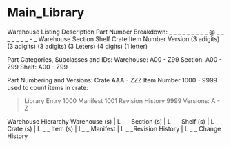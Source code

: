 # Main_Library


Warehouse Listing Description
Part Number Breakdown: 
     _ _ _       _ _ _           _ _ _        @      _ _ _          _ _ _ _   -     _ 
   Warehouse     Section         Shelf               Crate       Item Number      Version
  (3 adigits)  (3 adigits)    (3 adigits)         (3 Leters)      (4 digits)     (1 letter)

Part Categories, Subclasses and IDs:
Warehouse: A00 - Z99
Section:   A00 - Z99
Shelf:     A00 - Z99



Part Numbering and Versions:
Crate              AAA - ZZZ
Item Number        1000 - 9999
  used to count items in crate:
  > Library Entry                1000
  > Manifest                     1001
  > Revision History             9999
Versions: A - Z




Warehouse Hierarchy
Warehouse (s)
  |
  L _ _  Section (s)
  |       L _ _  Shelf (s)
  |           	  L _ _ Crate (s)
  |           	 	       L _ _  Item (s)
  |                      L_ _ Manifest 
  |                      L _ _Revision History
  |
  L _ _  Change History

